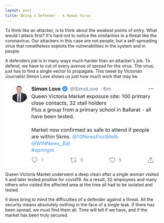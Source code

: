 ```yaml
---
layout: post
title: Being a Defender - A Human Virus
---
```


To think like an attacker, is to think about the weakest points of entry. What would I attack first? It's hard not to notice the similarities in a threat like the coronavirus. Our attackers in this case are not people, but a self-spreading virus that nonetheless exploits the vulnerabilities in the system and in people.

A defenders job is in many ways much harder than an attacker's job. To defend, we have to cut of every avenue of spread for the virus. The virus, just has to find a single vector to propagate. This tweet by Victorian Journalist Simon Love shows us just how much work that may be.  

![Queen Victoria Market Exposure Sight](/public/images/victoria-market.png)

Queen Victoria Market underwent a deep clean after a single woman visited it and later tested positive for covid19. As a result, 32 employees and many others who visited the affected area at the time all had to be isolated and tested.

It does bring to mind the difficulties of a defender against a threat. All the security means absolutely nothing in the face of a single leak. If there has been spread, we must find them all. Time will tell if we have, and if the market has been truly secured.
